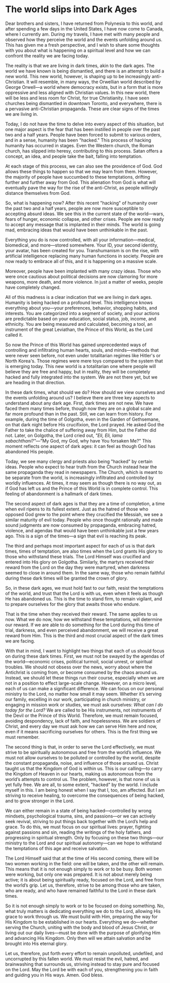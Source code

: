 # The world slips into Dark Ages

Dear brothers and sisters, I have returned from Polynesia to this world, and after spending a few days in the United States, I have now come to Canada, where I currently am. During my travels, I have met with many people and observed how they perceive the world and the events unfolding around us. This has given me a fresh perspective, and I wish to share some thoughts with you about what is happening on a spiritual level and how we can confront the reality we are facing today.

The reality is that we are living in dark times, akin to the dark ages. The world we have known is being dismantled, and there is an attempt to build a new world. This new world, however, is shaping up to be increasingly anti-Christian. It will resemble, in many ways, the Orwellian world described by George Orwell—a world where democracy exists, but in a form that is more oppressive and less aligned with Christian values. In this new world, there will be less and less room for Christ, for true Christianity. I have seen churches being dismantled in downtown Toronto, and everywhere, there is a pervasive anti-Christian propaganda. These are clear signs of the times we are living in.

Today, I do not have the time to delve into every aspect of this situation, but one major aspect is the fear that has been instilled in people over the past two and a half years. People have been forced to submit to various orders, and in a sense, humanity has been "hacked." This process of hacking humanity has occurred in stages. Even the Western church, the Roman church, has slipped into heresy, contributing to this process. Satan offers a concept, an idea, and people take the bait, falling into temptation.

At each stage of this process, we can also see the providence of God. God allows these things to happen so that we may learn from them. However, the majority of people have succumbed to these temptations, drifting further and further away from God. This alienation from God is what will eventually pave the way for the rise of the anti-Christ, as people willingly distance themselves from God.

So, what is happening now? After this recent "hacking" of humanity over the past two and a half years, people are now more susceptible to accepting absurd ideas. We see this in the current state of the world—wars, fears of hunger, economic collapse, and other crises. People are now ready to accept any message that is implanted in their minds. The world is going mad, embracing ideas that would have been unthinkable in the past.

Everything you do is now controlled, with all your information—medical, biomedical, and more—stored somewhere. Your ID, your second identity, your avatar, has been created for you. Transhumanism is on the rise, with artificial intelligence replacing many human functions in society. People are now ready to embrace all of this, and it is happening on a massive scale.

Moreover, people have been implanted with many crazy ideas. Those who were once cautious about political decisions are now clamoring for more weapons, more death, and more violence. In just a matter of weeks, people have completely changed.

All of this madness is a clear indication that we are living in dark ages. Humanity is being hacked on a profound level. This intelligence knows everything about you—your preferences, behavior, shopping habits, and interests. You are categorized into a segment of society, and your actions are predictable based on your education, social status, job, income, and ethnicity. You are being measured and calculated, becoming a tool, an instrument of the great Leviathan, the Prince of this World, as the Lord called it.

So now the Prince of this World has gained unprecedented ways of controlling and infiltrating human hearts, souls, and minds—methods that were never seen before, not even under totalitarian regimes like Hitler's or North Korea's. Those regimes were mere toys compared to the system that is emerging today. This new world is a totalitarian one where people will believe they are free and happy, but in reality, they will be completely hacked and fully integrated into the system. We are not there yet, but we are heading in that direction.

In these dark times, what should we do? How should we view ourselves and the events unfolding around us? I believe there are three key aspects to understand about any dark age. First, dark times are not new. We have faced them many times before, though now they are on a global scale and far more profound than in the past. Still, we can learn from history. For example, during the time of Golgotha, even in the Garden of Gethsemane, on that dark night before His crucifixion, the Lord prayed. He asked God the Father to take the chalice of suffering away from Him, but the Father did not. Later, on Golgotha, the Lord cried out, *"Eli, Eli, lama sabachthani?"*—"My God, my God, why have You forsaken Me?" This moment reflects one aspect of dark ages: it can feel as though God has abandoned His people.

Today, we see many clergy and priests also being "hacked" by certain ideas. People who expect to hear truth from the Church instead hear the same propaganda they read in newspapers. The Church, which is meant to be separate from the world, is increasingly infiltrated and controlled by worldly influences. At times, it may seem as though there is no way out, as if God has left us and the Prince of this World is in complete control. This feeling of abandonment is a hallmark of dark times.

The second aspect of dark ages is that they are a time of completion, a time when evil ripens to its fullest extent. Just as the hatred of those who opposed God grew to the point where they crucified the Messiah, we see a similar maturity of evil today. People who once thought rationally and made sound judgments are now consumed by propaganda, embracing hatred, violence, and agendas that would have been unthinkable just a few years ago. This is a sign of the times—a sign that evil is reaching its peak.

The third and perhaps most important aspect for each of us is that dark times, times of temptation, are also times when the Lord grants His glory to those who withstand these trials. The Lord Himself was crucified and entered into His glory on Golgotha. Similarly, the martyrs received their reward from the Lord on the day they were martyred, when darkness seemed to close in around them. In the same way, those who remain faithful during these dark times will be granted the crown of glory. 

So, in these dark ages, we must hold fast to our faith, resist the temptations of the world, and trust that the Lord is with us, even when it feels as though He has abandoned us. This is the time to stand firm, to remain vigilant, and to prepare ourselves for the glory that awaits those who endure.

That is the time when they received their reward. The same applies to us now. What we do now, how we withstand these temptations, will determine our reward. If we are able to do something for the Lord during this time of trial, darkness, and even perceived abandonment, we will receive a great reward from Him. This is the third and most crucial aspect of the dark times we are facing.

With that in mind, I want to highlight two things that each of us should focus on during these dark times. First, we must not be swayed by the agendas of the world—economic crises, political turmoil, social unrest, or spiritual troubles. We should not obsess over the news, worry about where the Antichrist is coming from, or become consumed by the chaos around us. Instead, we should let these things run their course, especially when we are not in a position to effect large-scale change. However, on a micro level, each of us can make a significant difference. We can focus on our personal ministry to the Lord, no matter how small it may seem. Whether it’s serving our family, excelling in our work, participating in church ministry, or engaging in mission work or studies, we must ask ourselves: *What can I do today for the Lord?* We are called to be His instruments, not instruments of the Devil or the Prince of this World. Therefore, we must remain focused, avoiding despondency, lack of faith, and hopelessness. We are soldiers of Christ, and every day we must ask how we can serve Him here and now, even if it means sacrificing ourselves for others. This is the first thing we must remember.

The second thing is that, in order to serve the Lord effectively, we must strive to be spiritually autonomous and free from the world’s influence. We must not allow ourselves to be polluted or controlled by the world, despite the constant propaganda, noise, and influence of those around us. Christ taught us that the Kingdom of God is within us. This is our calling—to carry the Kingdom of Heaven in our hearts, making us autonomous from the world’s attempts to control us. The problem, however, is that none of us is yet fully free. We are all, to some extent, "hacked" by the world. I include myself in this. I am being honest when I say that I, too, am affected. But I am striving to receive healing, to overcome the consequences of being hacked, and to grow stronger in the Lord.

We can either remain in a state of being hacked—controlled by wrong mindsets, psychological trauma, sins, and passions—or we can actively seek revival, striving to put things back together with the Lord’s help and grace. To do this, we must focus on our spiritual lives: prayer, fighting against passions and sin, reading the writings of the holy fathers, and progressing in spiritual strength. Only by focusing on these two things—our ministry to the Lord and our spiritual autonomy—can we hope to withstand the temptations of this age and receive salvation.

The Lord Himself said that at the time of His second coming, there will be two women working in the field: one will be taken, and the other will remain. This means that it is not enough simply to work or to be busy. Both women were working, but only one was prepared. It is not about merely being active; it is about being spiritually ready, focused on the Lord, and free from the world’s grip. Let us, therefore, strive to be among those who are taken, who are ready, and who have remained faithful to the Lord in these dark times.

So it is not enough simply to work or to be focused on doing something. No, what truly matters is dedicating everything we do to the Lord, allowing His grace to work through us. We must build with Him, preparing the way for His Kingdom to be established in our hearts. Everything we do—whether serving the Church, uniting with the body and blood of Jesus Christ, or living out our daily lives—must be done with the purpose of glorifying Him and advancing His Kingdom. Only then will we attain salvation and be brought into His eternal glory.

Let us, therefore, put forth every effort to remain unpolluted, undefiled, and uncorrupted by this fallen world. We must resist the evil, hatred, and brainwashing that surrounds us, striving instead to stay pure and focused on the Lord. May the Lord be with each of you, strengthening you in faith and guiding you in His ways. Amen. God bless.

